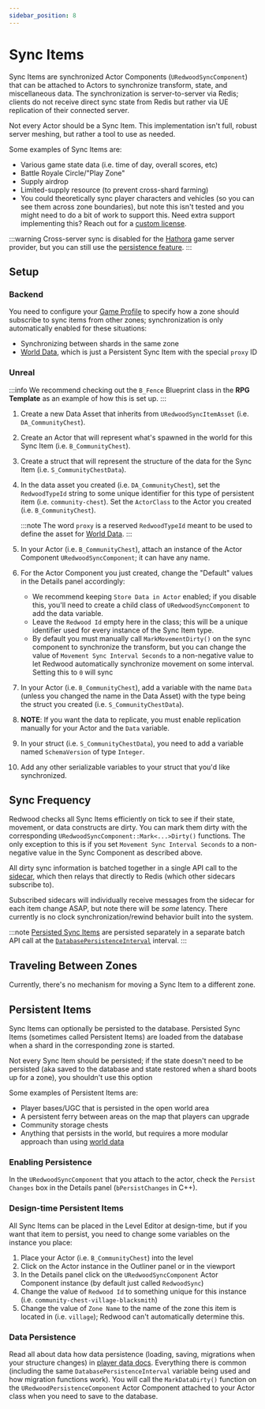 ```yaml
---
sidebar_position: 8
---
```


# Sync Items

Sync Items are synchronized Actor Components (`URedwoodSyncComponent`) that can be attached to Actors to synchronize transform, state, and miscellaneous data. The synchronization is server-to-server via Redis; clients do not receive direct sync state from Redis but rather via UE replication of their connected server.

Not every Actor should be a Sync Item. This implementation isn't full, robust server meshing, but rather a tool to use as needed.

Some examples of Sync Items are:
- Various game state data (i.e. time of day, overall scores, etc)
- Battle Royale Circle/"Play Zone"
- Supply airdrop
- Limited-supply resource (to prevent cross-shard farming)
- You could theoretically sync player characters and vehicles (so you can see them across zone boundaries), but note this isn't tested and you might need to do a bit of work to support this. Need extra support implementing this? Reach out for a [custom license](https://redwoodmmo.com/#pricing).

:::warning
Cross-server sync is disabled for the [Hathora](../providers/game-server-hosting/hathora.md) game server provider, but you can still use the [persistence feature](#persistent-items).
:::

## Setup

### Backend

You need to configure your [Game Profile](../configuration/game-modes-and-maps.md#profiles) to specify how a zone should subscribe to sync items from other zones; synchronization is only automatically enabled for these situations:
- Synchronizing between shards in the same zone
- [World Data](./world-data.md), which is just a Persistent Sync Item with the special `proxy` ID

### Unreal

:::info
We recommend checking out the `B_Fence` Blueprint class in the **RPG Template** as an example of how this is set up.
:::

1. Create a new Data Asset that inherits from `URedwoodSyncItemAsset` (i.e. `DA_CommunityChest`).

1. Create an Actor that will represent what's spawned in the world for this Sync Item (i.e. `B_CommunityChest`).

1. Create a struct that will represent the structure of the data for the Sync Item (i.e. `S_CommunityChestData`).

1. In the data asset you created (i.e. `DA_CommunityChest`), set the `RedwoodTypeId` string to some unique identifier for this type of persistent item (i.e. `community-chest`). Set the `ActorClass` to the Actor you created (i.e. `B_CommunityChest`).

    :::note
    The word `proxy` is a reserved `RedwoodTypeId` meant to be used to define the asset for [World Data](./world-data.md).
    :::

1. In your Actor (i.e. `B_CommunityChest`), attach an instance of the Actor Component `URedwoodSyncComponent`; it can have any name.

1. For the Actor Component you just created, change the "Default" values in the Details panel accordingly:

    - We recommend keeping `Store Data in Actor` enabled; if you disable this, you'll need to create a child class of `URedwoodSyncComponent` to add the data variable.
    - Leave the `Redwood Id` empty here in the class; this will be a unique identifier used for every instance of the Sync Item type.
    - By default you must manually call `MarkMovementDirty()` on the sync component to synchronize the transform, but you can change the value of `Movement Sync Interval Seconds` to a non-negative value to let Redwood automatically synchronize movement on some interval. Setting this to `0` will sync

1. In your Actor (i.e. `B_CommunityChest`), add a variable with the name `Data` (unless you changed the name in the Data Asset) with the type being the struct you created (i.e. `S_CommunityChestData`).

1. **NOTE**: If you want the data to replicate, you must enable replication manually for your Actor and the `Data` variable.

1. In your struct (i.e. `S_CommunityChestData`), you need to add a variable named `SchemaVersion` of type `Integer`.

1. Add any other serializable variables to your struct that you'd like synchronized.

## Sync Frequency

Redwood checks all Sync Items efficiently on tick to see if their state, movement, or data constructs are dirty. You can mark them dirty with the corresponding `URedwoodSyncComponent::Mark<...>Dirty()` functions. The only exception to this is if you set `Movement Sync Interval Seconds` to a non-negative value in the Sync Component as described above.

All dirty sync information is batched together in a single API call to the [sidecar](../architecture/overview.md#sidecar), which then relays that directly to Redis (which other sidecars subscribe to).

Subscribed sidecars will individually receive messages from the sidecar for each item change ASAP, but note there will be _some_ latency. There currently is no clock synchronization/rewind behavior built into the system.

:::note
[Persisted Sync Items](#persistent-items) are persisted separately in a separate batch API call at the [`DatabasePersistenceInterval`](./player-data.md#saving) interval.
:::

## Traveling Between Zones

Currently, there's no mechanism for moving a Sync Item to a different zone.

## Persistent Items

Sync Items can optionally be persisted to the database. Persisted Sync Items (sometimes called Persistent Items) are loaded from the database when a shard in the corresponding zone is started.

Not every Sync Item should be persisted; if the state doesn't need to be persisted (aka saved to the database and state restored when a shard boots up for a zone), you shouldn't use this option

Some examples of Persistent Items are:
- Player bases/UGC that is persisted in the open world area
- A persistent ferry between areas on the map that players can upgrade
- Community storage chests
- Anything that persists in the world, but requires a more modular approach than using [world data](./world-data.md)

### Enabling Persistence

In the `URedwoodSyncComponent` that you attach to the actor, check the `Persist Changes` box in the Details panel (`bPersistChanges` in C++).

### Design-time Persistent Items

All Sync Items can be placed in the Level Editor at design-time, but if you want that item to persist, you need to change some variables on the instance you place:

1. Place your Actor (i.e. `B_CommunityChest`) into the level
1. Click on the Actor instance in the Outliner panel or in the viewport
1. In the Details panel click on the `URedwoodSyncComponent` Actor Component instance (by default just called `RedwoodSync`)
1. Change the value of `Redwood Id` to something unique for this instance (i.e. `community-chest-village-blacksmith`)
1. Change the value of `Zone Name` to the name of the zone this item is located in (i.e. `village`); Redwood can't automatically determine this.

### Data Persistence

Read all about data how data persistence (loading, saving, migrations when your structure changes) in [player data docs](./player-data.md#data-persistence). Everything there is common (including the same `DatabasePersistenceInterval` variable being used and how migration functions work). You will call the `MarkDataDirty()` function on the `URedwoodPersistenceComponent` Actor Component attached to your Actor class when you need to save to the database.
